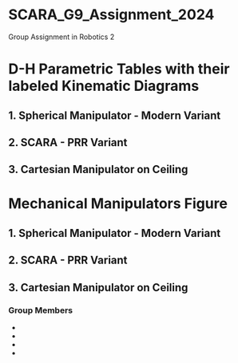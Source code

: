 # SCARA_G9_Assignment_2024
Group Assignment in Robotics 2

# D-H Parametric Tables with their labeled Kinematic Diagrams
## 1. Spherical Manipulator - Modern Variant
## 2. SCARA - PRR Variant
## 3. Cartesian Manipulator on Ceiling
# Mechanical Manipulators Figure
## 1. Spherical Manipulator - Modern Variant

## 2. SCARA - PRR Variant

## 3. Cartesian Manipulator on Ceiling

### Group Members
- 
-
-
-


